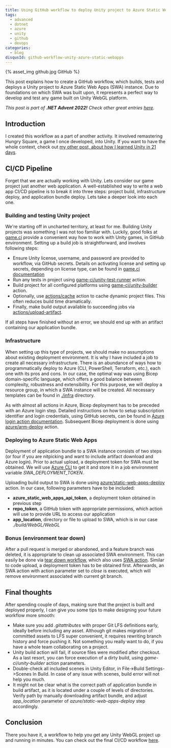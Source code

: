```yaml
---
title: Using GitHub workflow to deploy Unity project to Azure Static Web Apps
tags:
  - advanced
  - dotnet
  - azure
  - unity
  - github
  - devops
categories:
  - blog
disqusId: github-workflow-unity-azure-static-webapps
---
```


{% asset_img github.jpg GitHub %}

This post explains how to create a GitHub workflow, which builds, tests and deploys a Unity project to Azure Static Web Apps (SWA) instance. Due to foundations on which SWA was built upon, it represents a perfect way to develop and test any game built on Unity WebGL platform.

<!-- more -->

_This post is part of **.NET Advent 2022!** Check other great entries [here](https://dotnet.christmas/)._

## Introduction

I created this workflow as a part of another activity. It involved remastering Hungry Square, a game I once developed, into Unity. If you want to have the whole context, check out [my other post, about how I learned Unity in 21 days](../unity-in-21-days).

## CI/CD Pipeline

Forget that we are actually working with Unity. Lets consider our game project just another web application. A well-established way to write a web app CI/CD pipeline is to break it into three steps: project build, infrastructure deploy, and application bundle deploy. Lets take a deeper look into each one.

### Building and testing Unity project

We're starting off in uncharted territory, at least for me. Building Unity projects was something I was not too familiar with. Luckily, good folks at [game.ci](https://game.ci/docs/) provide a convenient way how to work with Unity games, in GitHub environment. Setting up a build job is straightforward, and involves following steps:

- Ensure Unity license, username, and password are provided to workflow, via GitHub secrets. Details on activating license and setting up secrets, depending on license type, can be found in [game.ci documentation](https://game.ci/docs/github/activation)
- Run any tests in project using [game-ci/unity-test-runner](https://game.ci/docs/github/test-runner) action.
- Build project for all configured platforms using [game-ci/unity-builder](https://game.ci/docs/github/builder) action.
- Optionally, use [actions/cache](https://github.com/actions/cache) action to cache dynamic project files. This often reduces build time dramatically.
- Finally, make build output available to succeeding jobs via [actions/upload-artifact](https://github.com/actions/upload-artifact).

<script src="https://gist.github.com/uveta/16b5583b4d2961cd16994404320f1f10.js"></script>

If all steps have finished without an error, we should end up with an artifact containing our application bundle.

### Infrastructure

When setting up this type of projects, we should make no assumptions about existing deployment environment. It is why I have included a job to create all necessary infrastructure. There is an abundance of ways how to programmatically deploy to Azure (CLI, PowerShell, Terraform, etc.), each one with its pros and cons. In our case, the optimal way was using Bicep domain-specific language, which offers a good balance between complexity, robustness and extensibility. For this purpose, we will deploy a resource group, in which a SWA instance will be created. All necessary templates can be found in [./infra](https://github.com/uveta/hungry-square-unity/tree/main/infra) directory.

As with almost all actions in Azure, Bicep deployment has to be preceded with an Azure login step. Detailed instructions on how to setup subscription identifier and login credentials, using GitHub secrets, can be found in [Azure login action documentation](https://github.com/Azure/login). Subsequent Bicep deployment is done using [azure/arm-deploy](https://github.com/Azure/arm-deploy) action.

<script src="https://gist.github.com/uveta/c4542f2218751bb128ffa48b4106c06d.js"></script>

### Deploying to Azure Static Web Apps

Deployment of application bundle to a SWA instance consists of two steps (or four if you are nitpicking and want to include artifact download and Azure login). Prior to actual upload, a deployment token for SWA must be obtained. We will use [Azure CLI](https://github.com/Azure/cli) to get it and store it in a job environment variable _SWA\_DEPLOYMENT\_TOKEN_.

Uploading build output to SWA is done using [azure/static-web-apps-deploy](https://github.com/Azure/static-web-apps-deploy) action. In our case, following parameters have to be included:

- **azure_static_web_apps_api_token**, a deployment token obtained in previous step
- **repo_token**, a GitHub token with appropriate permissions, which action will use to provide URL to access our application
- **app_location**, directory or file to upload to SWA, which is in our case _./build/WebGL/WebGL_

<script src="https://gist.github.com/uveta/00d40c2d5ddae36762a05cb0b1f8fe94.js"></script>

### Bonus (environment tear down)

After a pull request is merged or abandoned, and a feature branch was deleted, it is appropriate to clean up associated SWA environment. This can easily be done via [tear down workflow](https://github.com/uveta/hungry-square-unity/blob/main/.github/workflows/teardown.yaml), which also uses [SWA action](https://github.com/Azure/static-web-apps-deploy). Similar to code upload, a deployment token has to be obtained first. Afterwards, an SWA action with action parameter set to _close_ is executed, which will remove environment associated with current git branch.

<script src="https://gist.github.com/uveta/6438618e956a75217f42915bd007a6fd.js"></script>

## Final thoughts

After spending couple of days, making sure that the project is built and deployed properly, I can give you some tips to make designing your future workflow more smooth:

- Make sure you add _.gitattributes_ with proper Git LFS definitions early, ideally before including any asset. Although git makes migration of committed assets to LFS super convenient, it requires rewriting branch history and force pushing it. Not something you really want to do, if you have a whole team collaborating on a project.
- Unity build action will fail, if source files were modified after checkout. As a last resort, you can force execution of a dirty build, using _game-ci/unity-builder_ action parameters.
- Double-check all included scenes in Unity Editor, in File->Build Settings->Scenes In Build. In case of any issue with scenes, build error will not help you much.
- It might not be clear what is the correct path of application bundle in build artifact, as it is located under a couple of levels of directories. Verify path by manually downloading artifact bundle, and adjust _app_location_ parameter of _azure/static-web-apps-deploy_ step accordingly.

## Conclusion

There you have it, a workflow to help you get any Unity WebGL project up and running in minutes. You can check out the final CI/CD workflow [here](https://github.com/uveta/hungry-square-unity/blob/main/.github/workflows/ci.yaml).
